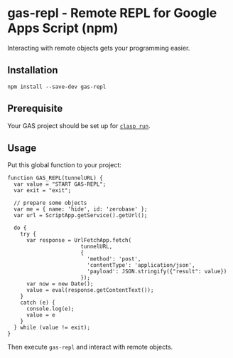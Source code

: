 # gas-repl - Remote REPL for Google Apps Script (npm)

Interacting with remote objects gets your programming easier.

## Installation

```
npm install --save-dev gas-repl
```

## Prerequisite

Your GAS project should be set up for [`clasp run`](https://github.com/google/clasp/blob/master/docs/run.md).

## Usage

Put this global function to your project:

```
function GAS_REPL(tunnelURL) {
  var value = "START GAS-REPL";
  var exit = "exit";

  // prepare some objects
  var me = { name: 'hide', id: 'zerobase' };
  var url = ScriptApp.getService().getUrl();

  do {
    try {
      var response = UrlFetchApp.fetch(
                       tunnelURL,
                       {
                         'method': 'post',
                         'contentType': 'application/json',
                         'payload': JSON.stringify({"result": value})
                       });
      var now = new Date();
      value = eval(response.getContentText());
    }
    catch (e) {
      console.log(e);
      value = e
    }
  } while (value != exit);
}
```

Then execute `gas-repl` and interact with remote objects.
